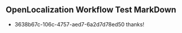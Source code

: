 ## OpenLocalization Workflow Test MarkDown
* 3638b67c-106c-4757-aed7-6a2d7d78ed50 thanks!

<!--HONumber=Sep16_HO1-->


